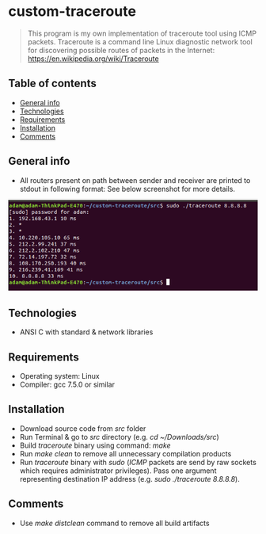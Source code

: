 # custom-traceroute
> This program is my own implementation of traceroute tool using ICMP packets.
Traceroute is a command line Linux diagnostic network tool for discovering possible routes of packets in the Internet: https://en.wikipedia.org/wiki/Traceroute

## Table of contents
* [General info](#general-info)
* [Technologies](#technologies)
* [Requirements](#requirements)
* [Installation](#installation)
* [Comments](#comments)

## General info
* All routers present on path between sender and receiver are printed to stdout in following format: _<router ordering number> <router IP address> <average reponse time>_ See below screenshot for more details.

![Example of usage](./img/traceroute_example.png)

## Technologies
* ANSI C with standard & network libraries

## Requirements
* Operating system: Linux
* Compiler: gcc 7.5.0 or similar

## Installation
* Download source code from _src_ folder
* Run Terminal & go to _src_ directory (e.g. _cd ~/Downloads/src_)
* Build _traceroute_ binary using command: _make_
* Run _make clean_ to remove all unnecessary compilation products
* Run _traceroute_ binary with _sudo_ (_ICMP_ packets are send by raw sockets which requires administrator privileges). Pass one argument representing destination IP address (e.g.  _sudo ./traceroute 8.8.8.8_).

## Comments
* Use _make distclean_ command to remove all build artifacts